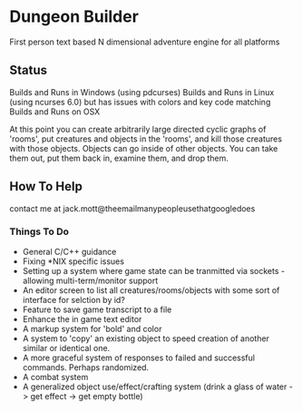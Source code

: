 # Dungeon Builder
First person text based N dimensional adventure engine for all platforms

## Status
Builds and Runs in Windows (using pdcurses)
Builds and Runs in Linux (using ncurses 6.0) but has issues with colors and key code matching
Builds and Runs on OSX

At this point you can create arbitrarily large directed cyclic graphs of 'rooms', put creatures and objects in the 'rooms', and kill those creatures with those objects. Objects can go inside of other objects. You can take them out, put them back in, examine them, and drop them.

## How To Help
contact me at jack.mott@theemailmanypeopleusethatgoogledoes
### Things To Do
- General C/C++ guidance 
- Fixing *NIX specific issues 
- Setting up a system where game state can be tranmitted via sockets - allowing multi-term/monitor support
- An editor screen to list all creatures/rooms/objects with some sort of interface for selction by id?
- Feature to save game transcript to a file
- Enhance the in game text editor
- A markup system for 'bold' and color
- A system to 'copy' an existing object to speed creation of another similar or identical one.
- A more graceful system of responses to failed and successful commands. Perhaps randomized.
- A combat system
- A generalized object use/effect/crafting system (drink a glass of water -> get effect -> get empty bottle)

